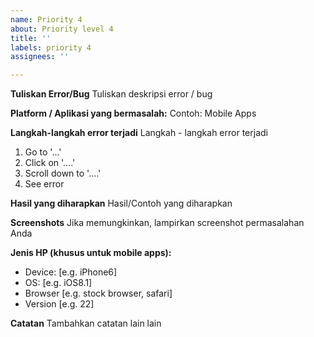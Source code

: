 ```yaml
---
name: Priority 4
about: Priority level 4
title: ''
labels: priority 4
assignees: ''

---
```


**Tuliskan Error/Bug**
Tuliskan deskripsi error / bug

**Platform / Aplikasi yang bermasalah:**
Contoh: Mobile Apps

**Langkah-langkah error terjadi**
Langkah - langkah error terjadi
1. Go to '...'
2. Click on '....'
3. Scroll down to '....'
4. See error

**Hasil yang diharapkan**
Hasil/Contoh yang diharapkan

**Screenshots**
Jika memungkinkan, lampirkan screenshot permasalahan Anda
 
**Jenis HP (khusus untuk mobile apps):**
 - Device: [e.g. iPhone6]
 - OS: [e.g. iOS8.1]
 - Browser [e.g. stock browser, safari]
 - Version [e.g. 22]

**Catatan**
Tambahkan catatan lain lain
